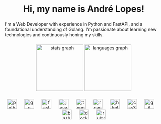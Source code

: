 <h1 align="center">Hi, my name is André Lopes!</h1>

###

<p align="left">I'm a Web Developer with experience in Python and FastAPI, and a foundational understanding of Golang. I'm passionate about learning new technologies and continuously honing my skills.</p>

###

<div align="center">
  <img src="https://github-readme-stats.vercel.app/api?username=andrelopes-code&hide_title=false&hide_rank=false&show_icons=true&include_all_commits=true&count_private=true&disable_animations=false&theme=github_dark&locale=en&hide_border=true&order=1" height="150" alt="stats graph"  />
  <img src="https://github-readme-stats.vercel.app/api/top-langs?username=andrelopes-code&locale=en&hide_title=false&layout=compact&card_width=320&langs_count=6&theme=github_dark&hide_border=true&order=2" height="150" alt="languages graph"  />
</div>

###

<div align="center">
  <img src="https://cdn.jsdelivr.net/gh/devicons/devicon/icons/python/python-original.svg" height="31" alt="python logo"  />
  <img width="16" />
    <img src="https://cdn.jsdelivr.net/gh/devicons/devicon/icons/go/go-original.svg" height="31" alt="go logo"  />
  <img width="16" />
  <img src="https://cdn.jsdelivr.net/gh/devicons/devicon/icons/fastapi/fastapi-original.svg" height="31" alt="fastapi logo"  />
  <img width="16" />
  <img src="https://cdn.jsdelivr.net/gh/devicons/devicon/icons/javascript/javascript-original.svg" height="31" alt="javascript logo"  />
  <img width="16" />
  <img src="https://cdn.jsdelivr.net/gh/devicons/devicon/icons/typescript/typescript-original.svg" height="31" alt="typescript logo"  />
  <img width="16" />
  <img src="https://cdn.jsdelivr.net/gh/devicons/devicon/icons/react/react-original.svg" height="31" alt="react logo"  />
  <img width="16" />
  <img src="https://cdn.jsdelivr.net/gh/devicons/devicon/icons/html5/html5-original.svg" height="31" alt="html5 logo"  />
  <img width="16" />
  <img src="https://cdn.jsdelivr.net/gh/devicons/devicon/icons/css3/css3-original.svg" height="31" alt="css3 logo"  />
  <img width="16" />
  <img src="https://cdn.jsdelivr.net/gh/devicons/devicon/icons/git/git-original.svg" height="31" alt="git logo"  />
  <img width="16" />
  <img src="https://cdn.jsdelivr.net/gh/devicons/devicon/icons/bash/bash-original.svg" height="31" alt="bash logo"  />
  <img width="16" />
  <img src="https://cdn.jsdelivr.net/gh/devicons/devicon/icons/docker/docker-original.svg" height="31" alt="docker logo"  />
  <img width="16" />
  <img src="https://cdn.jsdelivr.net/gh/devicons/devicon/icons/ruby/ruby-original.svg" height="31" alt="ruby logo"  />
</div>

###
